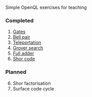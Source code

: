 Simple OpenQL exercises for teaching

### Completed

1. [Gates](exercise001_gates.py)
2. [Bell pair](exercise002_bell_pair.py)
3. [Teleportation](exercise003_teleportation.py)
4. [Grover search](exercise004_grover_search.py)
5. [Full adder](exercise005_ripple_carry_adder.py)
8. [Shor code](exercise008_shor_code.py)

### Planned

6. Shor factorisation
7. Surface code cycle